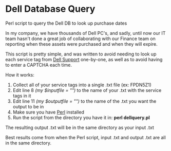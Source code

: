 # Dell Database Query

Perl script to query the Dell DB to look up purchase dates

In my company, we have thousands of Dell PC's, and sadly, until now our IT team hasn't done a great job of collaborating with our Finance team on reporting when these assets were purchased and when they will expire.

This script is pretty simple, and was written to avoid needing to look up each service tag from [Dell Support](http://www.dell.com/support/home/us/en/19) one-by-one, as well as to avoid having to enter a CAPTCHA each time.

How it works:

1. Collect all of your service tags into a single .txt file (ex: FPDN5Z1)
2. Edit line 8 *(my $inputfile = "")* to the name of your .txt with the service tags in it
3. Edit line 11 *(my $outputfile = "")* to the name of the .txt you want the output to be in
4. Make sure you have [Perl](https://www.perl.org/get.html) installed
5. Run the script from the directory you have it in: **perl dellquery.pl**

The resulting output .txt will be in the same directory as your input .txt

Best results come from when the Perl script, input .txt and output .txt are all in the same directory.
